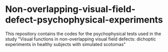 # Non-overlapping-visual-field-defect-psychophysical-experiments
This repository contains the codes for the psychophysical tests used in the study "Visual functions in non-overlapping visual field defects: dichoptic experiments in healthy subjects with simulated scotomas"
